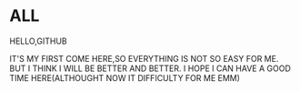 # ALL

HELLO,GITHUB

IT'S MY FIRST COME HERE,SO EVERYTHING IS NOT SO EASY FOR ME.
BUT I THINK I WILL BE BETTER AND BETTER.
I HOPE I CAN HAVE A GOOD TIME HERE(ALTHOUGHT NOW IT DIFFICULTY FOR ME EMM)
